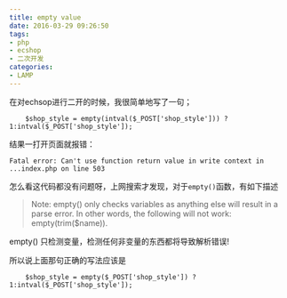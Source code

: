 ```yaml
---
title: empty value
date: 2016-03-29 09:26:50
tags: 
- php
- ecshop
- 二次开发
categories: 
- LAMP
---
```


在对echsop进行二开的时候，我很简单地写了一句；

```
	$shop_style = empty(intval($_POST['shop_style'])) ? 1:intval($_POST['shop_style']);
```

结果一打开页面就报错：
<!--more-->
```
Fatal error: Can't use function return value in write context in ...index.php on line 503
```

怎么看这代码都没有问题呀，上网搜索才发现，对于`empty()`函数，有如下描述

>Note: empty() only checks variables as anything else will result in a parse error. In other words, the following will not work: empty(trim($name)).

empty() 只检测变量，检测任何非变量的东西都将导致解析错误!

所以说上面那句正确的写法应该是

```
	$shop_style = empty($_POST['shop_style']) ? 1:intval($_POST['shop_style']);
```